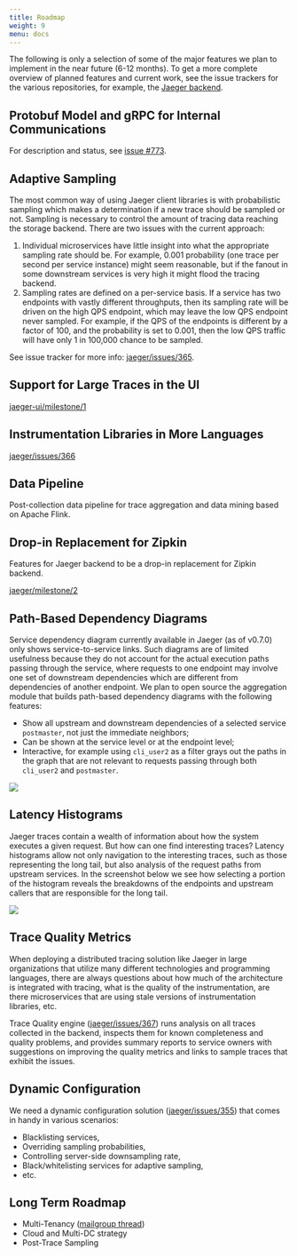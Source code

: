 ```yaml
---
title: Roadmap
weight: 9
menu: docs
---
```


The following is only a selection of some of the major features we plan to implement in the near future (6-12 months).
To get a more complete overview of planned features and current work, see the issue trackers for the various repositories,
for example, the [Jaeger backend](https://github.com/jaegertracing/jaeger/issues/).

## Protobuf Model and gRPC for Internal Communications

For description and status, see [issue #773](https://github.com/jaegertracing/jaeger/issues/773).

## Adaptive Sampling

The most common way of using Jaeger client libraries is with probabilistic sampling which makes a determination
if a new trace should be sampled or not. Sampling is necessary to control the amount of tracing data reaching
the storage backend. There are two issues with the current approach:

  1. Individual microservices have little insight into what the appropriate sampling rate should be.
     For example, 0.001 probability (one trace per second per service instance) might seem reasonable,
     but if the fanout in some downstream services is very high it might flood the tracing backend.
  1. Sampling rates are defined on a per-service basis. If a service has two endpoints with vastly different
     throughputs, then its sampling rate will be driven on the high QPS endpoint, which may leave the low QPS
     endpoint never sampled. For example, if the QPS of the endpoints is different by a factor of 100, and the
     probability is set to 0.001, then the low QPS traffic will have only 1 in 100,000 chance to be sampled.

See issue tracker for more info: [jaeger/issues/365](https://github.com/jaegertracing/jaeger/issues/365).

## Support for Large Traces in the UI

[jaeger-ui/milestone/1](https://github.com/jaegertracing/jaeger-ui/milestone/1)

## Instrumentation Libraries in More Languages

[jaeger/issues/366](https://github.com/jaegertracing/jaeger/issues/366)

## Data Pipeline

Post-collection data pipeline for trace aggregation and data mining based on Apache Flink.

## Drop-in Replacement for Zipkin

Features for Jaeger backend to be a drop-in replacement for Zipkin backend.

[jaeger/milestone/2](https://github.com/jaegertracing/jaeger/milestone/2)

## Path-Based Dependency Diagrams

Service dependency diagram currently available in Jaeger (as of v0.7.0) only shows service-to-service links.
Such diagrams are of limited usefulness because they do not account for the actual
execution paths passing through the service, where requests to one endpoint may
involve one set of downstream dependencies which are different from dependencies
of another endpoint. We plan to open source the aggregation module that builds
path-based dependency diagrams with the following features:

  * Show all upstream and downstream dependencies of a selected service `postmaster`,
    not just the immediate neighbors;
  * Can be shown at the service level or at the endpoint level;
  * Interactive, for example using `cli_user2` as a filter grays out the paths in the graph
    that are not relevant to requests passing through both `cli_user2` and `postmaster`.

<img src="/img/path-dependency.svg">

## Latency Histograms

Jaeger traces contain a wealth of information about how the system executes a given request.
But how can one find interesting traces? Latency histograms allow not only navigation to the
interesting traces, such as those representing the long tail, but also analysis of the
request paths from upstream services. In the screenshot below we see how selecting
a portion of the histogram reveals the breakdowns of the endpoints and upstream callers
that are responsible for the long tail.

<img src="/img/latency-histogram.png">

## Trace Quality Metrics

When deploying a distributed tracing solution like Jaeger in large organizations
that utilize many different technologies and programming languages,
there are always questions about how much of the architecture is integrated
with tracing, what is the quality of the instrumentation, are there microservices
that are using stale versions of instrumentation libraries, etc.

Trace Quality engine ([jaeger/issues/367](https://github.com/jaegertracing/jaeger/issues/367))
runs analysis on all traces collected in the backend, inspects them for known completeness
and quality problems, and provides summary reports to service owners with suggestions on
improving the quality metrics and links to sample traces that exhibit the issues.

## Dynamic Configuration

We need a dynamic configuration solution ([jaeger/issues/355](https://github.com/jaegertracing/jaeger/issues/355))
that comes in handy in various scenarios:

  * Blacklisting services,
  * Overriding sampling probabilities,
  * Controlling server-side downsampling rate,
  * Black/whitelisting services for adaptive sampling,
  * etc.

## Long Term Roadmap

* Multi-Tenancy ([mailgroup thread](https://groups.google.com/forum/#!topic/jaeger-tracing/PcxftflO4_o))
* Cloud and Multi-DC strategy
* Post-Trace Sampling

